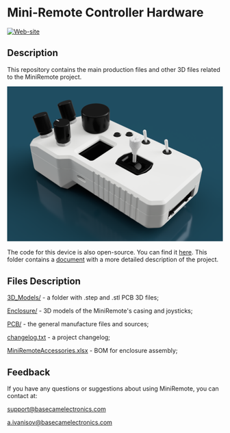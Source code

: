 Mini-Remote Controller Hardware
===============================
[![Web-site](https://www.basecamelectronics.com/img/logo.basecam.onwhite.png)](https://www.basecamelectronics.com)

Description
-----------
This repository contains the main production files and other 3D files related to the MiniRemote project.

![](MiniRemoteCommonView.PNG)

The code for this device is also open-source. You can find it <a href="https://github.com/basecamelectronics/sbgc32-serial-api/tree/master/examples/STM32/MiniRemote">here</a></center>.
This folder contains a <a href="https://github.com/basecamelectronics/sbgc32-serial-api/tree/master/examples/STM32/MiniRemote/MiniRemoteDescription.pdf">document</a></center> with a more detailed description of the project.

Files Description
-----------------

[3D_Models/](3D_Models) - a folder with .step and .stl PCB 3D files;

[Enclosure/](Enclosure) - 3D models of the MiniRemote's casing and joysticks;

[PCB/](PCB) - the general manufacture files and sources;

[changelog.txt](changelog.txt) - a project changelog;

[MiniRemoteAccessories.xlsx](MiniRemoteAccessories.xlsx) - BOM for enclosure assembly;

Feedback
--------

If you have any questions or suggestions about using MiniRemote, you can contact at:

support@basecamelectronics.com

a.ivanisov@basecamelectronics.com